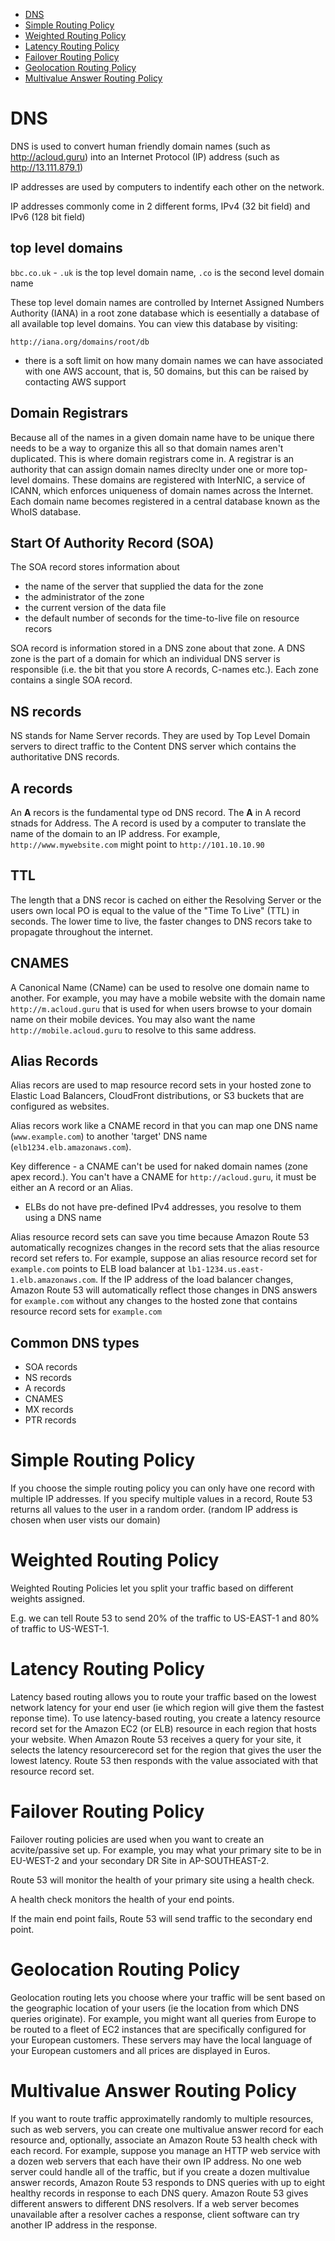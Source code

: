 -   [DNS](#dns)
-   [Simple Routing Policy](#simple-routing-policy)
-   [Weighted Routing Policy](#weighted-routing-policy)
-   [Latency Routing Policy](#latency-routing-policy)
-   [Failover Routing Policy](#failover-routing-policy)
-   [Geolocation Routing Policy](#geolocation-routing-policy)
-   [Multivalue Answer Routing Policy](#multivalue-answer-routing-policy)

# DNS

DNS is used to convert human friendly domain names (such as http://acloud.guru) into an Internet Protocol (IP) address (such as http://13.111.879.1)

IP addresses are used by computers to indentify each other on the network.

IP addresses commonly come in 2 different forms, IPv4 (32 bit field) and IPv6 (128 bit field)

## top level domains

`bbc.co.uk` - `.uk` is the top level domain name, `.co` is the second level domain name

These top level domain names are controlled by Internet Assigned Numbers Authority (IANA) in a root zone database which is eesentially a database of all available top level domains. You can view this database by visiting:

`http://iana.org/domains/root/db`

-   there is a soft limit on how many domain names we can have associated with one AWS account, that is, 50 domains, but this can be raised by contacting AWS support

## Domain Registrars

Because all of the names in a given domain name have to be unique there needs to be a way to organize this all so that domain names aren't duplicated. This is where domain registrars come in. A registrar is an authority that can assign domain names direclty under one or more top-level domains. These domains are registered with InterNIC, a service of ICANN, which enforces uniqueness of domain names across the Internet. Each domain name becomes registered in a central database known as the WhoIS database.

## Start Of Authority Record (SOA)

The SOA record stores information about

-   the name of the server that supplied the data for the zone
-   the administrator of the zone
-   the current version of the data file
-   the default number of seconds for the time-to-live file on resource recors

SOA record is information stored in a DNS zone about that zone. A DNS zone is the part of a domain for which an individual DNS server is responsible (i.e. the bit that you store A records, C-names etc.). Each zone contains a single SOA record.

## NS records

NS stands for Name Server records. They are used by Top Level Domain servers to direct traffic to the Content DNS server which contains the authoritative DNS records.

## A records

An **A** recors is the fundamental type od DNS record. The **A** in A record stnads for Address. The A record is used by a computer to translate the name of the domain to an IP address.
For example, `http://www.mywebsite.com` might point to `http://101.10.10.90`

## TTL

The length that a DNS recor is cached on either the Resolving Server or the users own local PO is equal to the value of the "Time To Live" (TTL) in seconds. The lower time to live, the faster changes to DNS recors take to propagate throughout the internet.

## CNAMES

A Canonical Name (CName) can be used to resolve one domain name to another. For example, you may have a mobile website with the domain name `http://m.acloud.guru` that is used for when users browse to your domain name on their mobile devices. You may also want the name `http://mobile.acloud.guru` to resolve to this same address.

## Alias Records

Alias recors are used to map resource record sets in your hosted zone to Elastic Load Balancers, CloudFront distributions, or S3 buckets that are configured as websites.

Alias recors work like a CNAME record in that you can map one DNS name (`www.example.com`) to another 'target' DNS name (`elb1234.elb.amazonaws.com`).

Key difference - a CNAME can't be used for naked domain names (zone apex record.). You can't have a CNAME for `http://acloud.guru`, it must be either an A record or an Alias.

-   ELBs do not have pre-defined IPv4 addresses, you resolve to them using a DNS name

Alias resource record sets can save you time because Amazon Route 53 automatically recognizes changes in the record sets that the alias resource record set refers to. For example, suppose an alias resource record set for `example.com` points to ELB load balancer at `lb1-1234.us.east-1.elb.amazonaws.com`. If the IP address of the load balancer changes, Amazon Route 53 will automatically reflect those changes in DNS answers for `example.com` without any changes to the hosted zone that contains resource record sets for `example.com`

## Common DNS types

-   SOA records
-   NS records
-   A records
-   CNAMES
-   MX records
-   PTR records

# Simple Routing Policy

If you choose the simple routing policy you can only have one record with multiple IP addresses. If you specify multiple values in a record, Route 53 returns all values to the user in a random order. (random IP address is chosen when user vists our domain)

# Weighted Routing Policy

Weighted Routing Policies let you split your traffic based on different weights assigned.

E.g. we can tell Route 53 to send 20% of the traffic to US-EAST-1 and 80% of traffic to US-WEST-1.

# Latency Routing Policy

Latency based routing allows you to route your traffic based on the lowest network latency for your end user (ie which region will give them the fastest reponse time).
To use latency-based routing, you create a latency resource record set for the Amazon EC2 (or ELB) resource in each region that hosts your website. When Amazon Route 53 receives a query for your site, it selects the latency resourcerecord set for the region that gives the user the lowest latency. Route 53 then responds with the value associated with that resource record set.

# Failover Routing Policy

Failover routing policies are used when you want to create an acvite/passive set up. For example, you may what your primary site to be in EU-WEST-2 and your secondary DR Site in AP-SOUTHEAST-2.

Route 53 will monitor the health of your primary site using a health check.

A health check monitors the health of your end points.

If the main end point fails, Route 53 will send traffic to the secondary end point.

# Geolocation Routing Policy

Geolocation routing lets you choose where your traffic will be sent based on the geographic location of your users (ie the location from which DNS queries originate). For example, you might want all queries from Europe to be routed to a fleet of EC2 instances that are specifically configured for your European customers. These servers may have the local language of your European customers and all prices are displayed in Euros.

# Multivalue Answer Routing Policy

If you want to route traffic approximatelly randomly to multiple resources, such as web servers, you can create one multivalue answer record for each resource and, optionally, associate an Amazon Route 53 health check with each record. For example, suppose you manage an HTTP web service with a dozen web servers that each have their own IP address. No one web server could handle all of the traffic, but if you create a dozen multivalue answer records, Amazon Route 53 responds to DNS queries with up to eight healthy records in response to each DNS query. Amazon Route 53 gives different answers to different DNS resolvers. If a web server becomes unavailable after a resolver caches a response, client software can try another IP address in the response.
